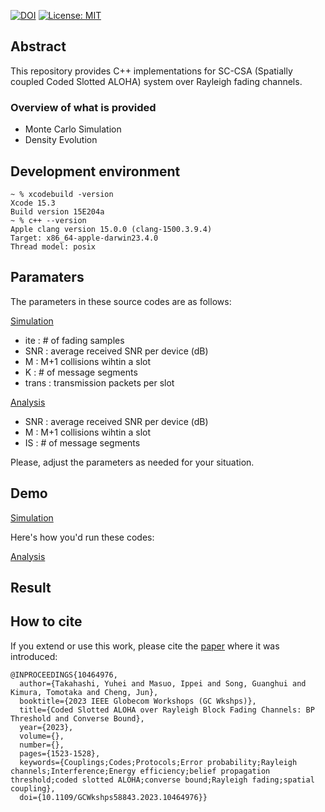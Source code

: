 [![DOI](https://img.shields.io/badge/DOI-10.1109/GCWKSHPS58843.2023.10464976-blue)](https://doi.org/10.1109/GCWKSHPS58843.2023.10464976) [![License: MIT](https://img.shields.io/badge/License-MIT-yellow.svg)](https://opensource.org/licenses/MIT)

## Abstract

This repository provides C++ implementations for SC-CSA (Spatially coupled Coded Slotted ALOHA) system over Rayleigh fading channels.

### Overview of what is provided
- Monte Carlo Simulation
- Density Evolution

## Development environment
```
~ % xcodebuild -version
Xcode 15.3
Build version 15E204a
~ % c++ --version
Apple clang version 15.0.0 (clang-1500.3.9.4)
Target: x86_64-apple-darwin23.4.0
Thread model: posix
```

## Paramaters
The parameters in these source codes are as follows:

<ins>Simulation<ins>
- ite : # of fading samples
- SNR : average received SNR per device (dB)
- M : M+1 collisions wihtin a slot
- K : # of message segments
- trans : transmission packets per slot
  
<ins>Analysis<ins>
- SNR : average received SNR per device (dB)
- M : M+1 collisions wihtin a slot
- IS : # of message segments

Please, adjust the parameters as needed for your situation.

## Demo
<ins>Simulation<ins>

Here's how you'd run these codes:

<ins>Analysis<ins>





## Result


## How to cite

If you extend or use this work, please cite the [paper](https://ieeexplore.ieee.org/document/10464976) where it was introduced:
```
@INPROCEEDINGS{10464976,
  author={Takahashi, Yuhei and Masuo, Ippei and Song, Guanghui and Kimura, Tomotaka and Cheng, Jun},
  booktitle={2023 IEEE Globecom Workshops (GC Wkshps)}, 
  title={Coded Slotted ALOHA over Rayleigh Block Fading Channels: BP Threshold and Converse Bound}, 
  year={2023},
  volume={},
  number={},
  pages={1523-1528},
  keywords={Couplings;Codes;Protocols;Error probability;Rayleigh channels;Interference;Energy efficiency;belief propagation threshold;coded slotted ALOHA;converse bound;Rayleigh fading;spatial coupling},
  doi={10.1109/GCWkshps58843.2023.10464976}}
```
